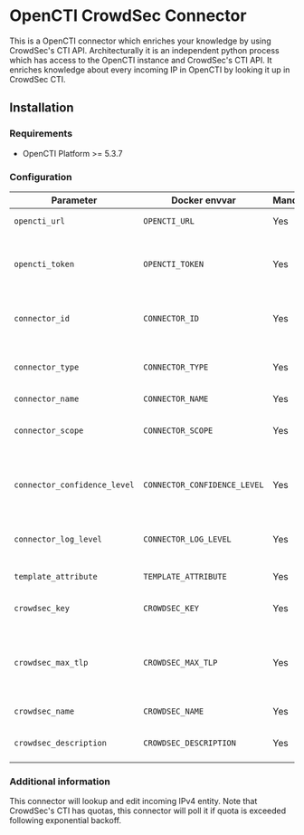# OpenCTI CrowdSec Connector

This is a OpenCTI connector which enriches your knowledge by using CrowdSec's CTI API.
Architecturally it is an independent python process which has access to the OpenCTI instance and CrowdSec's CTI API. It enriches knowledge about every incoming IP in OpenCTI by looking it up in CrowdSec CTI.

## Installation

### Requirements

- OpenCTI Platform >= 5.3.7

### Configuration

| Parameter                            | Docker envvar                       | Mandatory    | Description                                                                                                                                                |
| ------------------------------------ | ----------------------------------- | ------------ | ---------------------------------------------------------------------------------------------------------------------------------------------------------- |
| `opencti_url`                        | `OPENCTI_URL`                       | Yes          | The URL of the OpenCTI platform.                                                                                                                           |
| `opencti_token`                      | `OPENCTI_TOKEN`                     | Yes          | The default admin token configured in the OpenCTI platform parameters file.                                                                                |
| `connector_id`                       | `CONNECTOR_ID`                      | Yes          | A valid arbitrary `UUIDv4` that must be unique for this connector.                                                                                         |
| `connector_type`                     | `CONNECTOR_TYPE`                    | Yes          | Must be `Template_Type` (this is the connector type).                                                                                                      |
| `connector_name`                     | `CONNECTOR_NAME`                    | Yes          | Option `Template`                                                                                                                                          |
| `connector_scope`                    | `CONNECTOR_SCOPE`                   | Yes          | Supported scope: Template Scope (MIME Type or Stix Object)                                                                                                 |
| `connector_confidence_level`         | `CONNECTOR_CONFIDENCE_LEVEL`        | Yes          | The default confidence level for created sightings (a number between 1 and 4).                                                                             |
| `connector_log_level`                | `CONNECTOR_LOG_LEVEL`               | Yes          | The log level for this connector, could be `debug`, `info`, `warn` or `error` (less verbose).                                                              |
| `template_attribute`                 | `TEMPLATE_ATTRIBUTE`                | Yes          | Additional setting for the connector itself                                                                                                                |
| `crowdsec_key`							| `CROWDSEC_KEY`                       | Yes       | The CrowdSec API key. See [instructions to obtain it](https://docs.crowdsec.net/docs/next/cti_api/getting_started/#getting-an-api-key)                                                                              |
| `crowdsec_max_tlp`						| `CROWDSEC_MAX_TLP`                   | Yes       | Do not send any data to CrowdSec if the TLP of the observable is greater than CrowdSec_MAX_TLP               |
| `crowdsec_name`							| `CROWDSEC_NAME`               		| Yes       | The CrowdSec organization name                                                                              |
| `crowdsec_description`					| `CROWDSEC_DESCRIPTION`               | Yes       | The CrowdSec organization description                                                                              |

### Additional information

This connector will lookup and edit incoming IPv4 entity.
Note that CrowdSec's CTI has quotas, this connector will poll it if quota is exceeded following exponential backoff.
